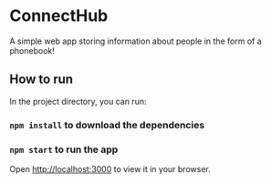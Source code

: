 # ConnectHub

A simple web app storing information about people in the form of a phonebook!

## How to run

In the project directory, you can run:

### `npm install` to download the dependencies

### `npm start` to run the app

Open [http://localhost:3000](http://localhost:3000) to view it in your browser.
